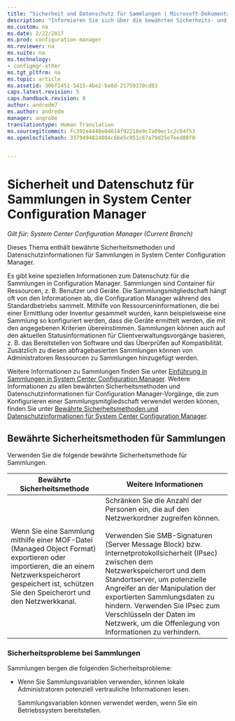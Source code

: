 ```yaml
---
title: "Sicherheit und Datenschutz für Sammlungen | Microsoft-Dokumentation"
description: "Informieren Sie sich über die bewährten Sicherheits- und Datenschutzmethoden für Sammlungen in System Center Configuration Manager."
ms.custom: na
ms.date: 2/22/2017
ms.prod: configuration-manager
ms.reviewer: na
ms.suite: na
ms.technology:
- configmgr-other
ms.tgt_pltfrm: na
ms.topic: article
ms.assetid: 30bf2451-5415-4be2-ba8d-21759370cd83
caps.latest.revision: 5
caps.handback.revision: 0
author: andredm7
ms.author: andredm
manager: angrobe
translationtype: Human Translation
ms.sourcegitcommit: fc392e4440e84614f92218e9c7a09ec1c2c64f53
ms.openlocfilehash: 3379494824804c6be5c051c67a79d25e7eed88f0


---
```

# <a name="security-and-privacy-for-collections-in-system-center-configuration-manager"></a>Sicherheit und Datenschutz für Sammlungen in System Center Configuration Manager

*Gilt für: System Center Configuration Manager (Current Branch)*

Dieses Thema enthält bewährte Sicherheitsmethoden und Datenschutzinformationen für Sammlungen in System Center Configuration Manager.  

 Es gibt keine speziellen Informationen zum Datenschutz für die Sammlungen in Configuration Manager. Sammlungen sind Container für Ressourcen, z. B. Benutzer und Geräte. Die Sammlungsmitgliedschaft hängt oft von den Informationen ab, die Configuration Manager während des Standardbetriebs sammelt. Mithilfe von Ressourceninformationen, die bei einer Ermittlung oder Inventur gesammelt wurden, kann beispielsweise eine Sammlung so konfiguriert werden, dass die Geräte ermittelt werden, die mit den angegebenen Kriterien übereinstimmen. Sammlungen können auch auf den aktuellen Statusinformationen für Clientverwaltungsvorgänge basieren, z. B. das Bereitstellen von Software und das Überprüfen auf Kompatibilität. Zusätzlich zu diesen abfragebasierten Sammlungen können von Administratoren Ressourcen zu Sammlungen hinzugefügt werden.  

 Weitere Informationen zu Sammlungen finden Sie unter [Einführung in Sammlungen in System Center Configuration Manager](../../../../core/clients/manage/collections/introduction-to-collections.md). Weitere Informationen zu allen bewährten Sicherheitsmethoden und Datenschutzinformationen für Configuration Manager-Vorgänge, die zum Konfigurieren einer Sammlungsmitgliedschaft verwendet werden können, finden Sie unter [Bewährte Sicherheitsmethoden und Datenschutzinformationen für System Center Configuration Manager](../../../../core/plan-design/security/security-best-practices-and-privacy-information.md).  

## <a name="security-best-practices-for-collections"></a>Bewährte Sicherheitsmethoden für Sammlungen  
 Verwenden Sie die folgende bewährte Sicherheitsmethode für Sammlungen.  

|Bewährte Sicherheitsmethode|Weitere Informationen|  
|----------------------------|----------------------|  
|Wenn Sie eine Sammlung mithilfe einer MOF-Datei (Managed Object Format) exportieren oder importieren, die an einem Netzwerkspeicherort gespeichert ist, schützen Sie den Speicherort und den Netzwerkkanal.|Schränken Sie die Anzahl der Personen ein, die auf den Netzwerkordner zugreifen können.<br /><br /> Verwenden Sie SMB-Signaturen (Server Message Block) bzw. Internetprotokollsicherheit (IPsec) zwischen dem Netzwerkspeicherort und dem Standortserver, um potenzielle Angreifer an der Manipulation der exportierten Sammlungsdaten zu hindern. Verwenden Sie IPsec zum Verschlüsseln der Daten im Netzwerk, um die Offenlegung von Informationen zu verhindern.|  

### <a name="security-issues-for-collections"></a>Sicherheitsprobleme bei Sammlungen  
 Sammlungen bergen die folgenden Sicherheitsprobleme:  

-   Wenn Sie Sammlungsvariablen verwenden, können lokale Administratoren potenziell vertrauliche Informationen lesen.  

     Sammlungsvariablen können verwendet werden, wenn Sie ein Betriebssystem bereitstellen.  



<!--HONumber=Dec16_HO3-->


